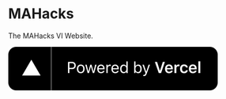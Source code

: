 # MAHacks

The MAHacks VI Website.

[![Powered By Vercel](/public/img/powered-by-vercel.svg)](https://vercel.com/?utm_source=mahacks&utm_campaign=oss)
